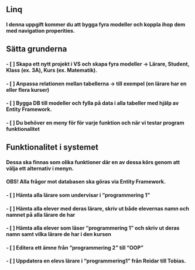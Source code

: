 ## Linq

#### I denna uppgift kommer du att bygga fyra modeller och koppla ihop dem med navigation properities.


## Sätta grunderna

#### - [ ]  Skapa ett nytt projekt i VS och skapa fyra modeller → Lärare, Student, Klass (ex. 3A), Kurs (ex. Matematik).
#### - [ ]  Anpassa relationen mellan tabellerna → till exempel (en lärare har en eller flera kurser)
#### - [ ]  Bygga DB till modeller och fylla på data i alla tabeller med hjälp av Entity Framework.
#### - [ ]  Du behöver en meny för för varje funktion och när vi testar program funktionalitet
    

## Funktionalitet i systemet

#### Dessa ska finnas som olika funktioner där en av dessa körs genom att välja ett alternativ i menyn.

#### **OBS!** Alla frågor mot databasen ska göras via Entity Framework. 

#### - [ ]  Hämta alla lärare som undervisar i “programmering 1”
#### - [ ]  Hämta alla elever med deras lärare, skriv ut både elevernas namn och namnet på alla lärare de har
#### - [ ]  Hämta alla elever som läser “programmering 1” och skriv ut deras namn samt vilka lärare de har i den kursen
#### - [ ]  Editera ett ämne från “programmering 2” till “OOP”
#### - [ ]  Uppdatera en elevs lärare i “programmering1” från Reidar till Tobias.
